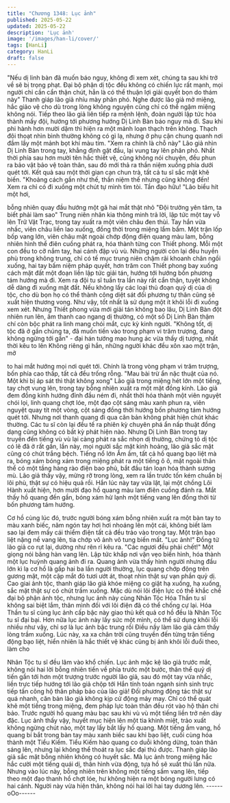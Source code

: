 ```yaml
---
title: "Chương 1348: Lục ảnh"
published: 2025-05-22
updated: 2025-05-22
description: 'Lục ảnh'
image: '/images/han-li/cover/'
tags: [HanLi]
category: HanLi
draft: false
---
```


"Nếu dị linh bàn đã muốn báo nguy, không đi xem xét, chúng ta
sau khi trở về sẽ bị trọng phạt. Đại bộ phận dị tộc đều không có
chiến lực rất mạnh, mọi người chỉ cần cẩn thận chút, hẳn là có thể
thuận lợi giải quyết bọn do thám này" Thanh giáp lão giả nhíu mày
phân phó.
Nghe được lão giả mở miệng, hắc giảo vệ cho dù trong lòng
không nguyện cũng chỉ có thể ngậm miệng không nói.
Tiếp theo lão giả liên tiếp ra mệnh lệnh, đoàn người lập tức hóa
thành mấy đội, hướng tới phương hướng Dị Linh Bàn báo nguy
mà đi.
Sau khi phi hành hơn mười dặm thì hiện ra một mảnh loạn thạch
trên không.
Thạch đôi thoạt nhìn bình thường không có gì lạ, nhưng ở phụ
cận chung quanh nơi đầm lầy một mảnh bọt khí màu tím.
"Xem ra chính là chỗ này" Lão giả nhìn Dị Linh Bàn trong tay,
khẳng định gật đầu, lại vung tay lên phân phó.
Nhất thời phía sau hơn mười tên hắc thiết vệ, cũng không nói
chuyện, đều phun ra bảo vật bảo vệ toàn thân, sau đó mới thả ra
thần niệm xuống phía dưới quét tới.
Kết quả sau một thời gian cạn chun trà, tất cả tu sĩ sắc mặt khẽ
biến.
"Khoảng cách gần như thế, thần niệm thế nhưng cũng không đến!
Xem ra chỉ có đi xuống một chút tự mình tìm tòi. Tần đạo hữu!
"Lão biểu hít một hơi,

bỗng nhiên quay đầu hướng một gã hai mắt thật nhỏ "Đội trưởng
yên tâm, ta biết phải làm sao"
Trung niên nhân kia thông minh trả lời, lập tức một tay vỗ lên Trữ
Vật Trạc, trong tay xuất ra một viên châu đen thùi.
Tay hắn vừa nhấc, viên châu liền lao xuống, đồng thời trong
miệng lẩm bẩm.
Một trận lốp bốp vang lớn, viên châu mặt ngoài chớp động điện
quang màu lam, bỗng nhiên hình thể điên cuồng phát ra, hóa
thành từng con Thiết phong.
Mỗi một con đều to cỡ nắm tay, hai cánh đập vù vù.
Những người còn lại đều huyền phù trong không trung, chỉ có tế
mục trung niên chậm rãi khoanh chân ngồi xuống, hai tay bấm
niệm pháp quyết, hơn trăm con Thiết phong bay xuống cách mặt
đất một đoạn liền lập tức giải tán, hướng tới hướng bốn phương
tám hướng mà đi.
Xem ra đội tu sĩ tuần tra lần này rất cẩn thận, tuyệt không dễ dàng
đi xuống mặt đất.
Nếu không lấy các loại thủ đoạn quỷ dị của dị tộc, cho dù bọn họ
có thể thành công diệt sát đối phương tự thân cũng sẽ xuất hiện
thương vong.
Như vậy, tốt nhất là sử dụng một ít khôi lỗi đi xuống xem xét.
Nhưng Thiết phong vừa mới giải tán không bao lâu, Dị Linh Bàn
đột nhiên run lên, âm thanh cao ngang dị thường, có một số Dị
Linh Bàn thậm chí còn bộc phát ra linh mang chói mắt, cực kỳ
kinh người.
"Không tốt, dị tộc đã ở gần chúng ta, đã muốn tiến vào trong
phạm vi trăm trượng, đang không ngừng tới gần" - đại hán tướng
mạo hung ác vừa thấy dị tượng, nhất thời kêu to lên
Không riêng gì hắn, những người khác đều xôn xao một trận, mở

to hai mắt hướng mọi nơi quét tới.
Chính là trong vòng phạm vi trăm trượng, bốn phía cao thấp, tất
cả đều trống rỗng.
"Mau bài trừ ẩn nặc thuật của nó. Một khi bị áp sát thì thật không
xong" Lão giả trong miệng hét lớn một tiếng, tay chợt vung lên, trong tay
bỗng nhiên xuất ra một mặt đồng kính.
Lão giả đem đồng kính hướng đỉnh đầu ném đi, nhất thời hóa
thành một viên nguyệt chói lọi, linh quang chợt lóe, một đạo cột
sáng màu xanh phun ra,
viên nguyệt quay tít một vòng, cột sáng đồng thời hướng bốn
phương tám hướng quét tới. Nhưng nơi thanh quang đi qua căn
bản không phát hiện chút khác thường.
Các tu sĩ còn lại đều tế ra phiên kỳ chuyên phá ẩn nấp thuật đồng
dạng cũng không có bất kỳ phát hiện nào.
Nhưng Dị Linh Bàn trong tay truyền đến tiếng vù vù lại càng phát
ra sắc nhọn dị thường, chứng tỏ dị tộc có lẽ đã ở rất gần, lần này,
mọi người sắc mặt kinh hoảng, lão giả sắc mặt cũng có chút trắng
bệch.
Tiếng nổ lớn Ầm ầm, tất cả hồ quang bạo liệt mà ra, bóng xám
bóng xám trong miệng phát ra một tiếng ô ô, mặt ngoài thân thể
có một tầng hàng rào điện bao phủ, bắt đầu tán loạn hóa thành
sương mù.
Lão giả thấy vậy, mừng rỡ trong lòng, xem ra lần trước tốn kém
chuẩn bị lôi phù, thật sự có hiệu quả rồi.
Hắn lúc này tay vừa lật, lại một chồng Lôi Hành xuất hiện, hơn
mười đạo hồ quang màu lam điên cuồng đánh ra.
Mắt thấy hồ quang đến gần, bóng xám hừ lạnh một tiếng vang lên
đồng thời từ bốn phương tám hướng.

Cơ hồ cùng lúc đó, trước người bóng xám bỗng nhiên xuất ra một
bàn tay to màu xanh biếc, năm ngón tay hơi hơi nhoáng lên một
cái, không biết làm sao lại đem mấy cái thiểm điện tất cả đều trảo
vào trong tay.
Một trận bạo liệt nặng nề vang lên, tia chớp vô ảnh vô tung biến
mất.
"Lục ảnh!"
Đồng tử lão giả co rụt lại, dường như rên rỉ kêu ra.
"Các ngươi đều phải chết!"
Một giọng nói băng hàn vang lên. Lập tức khắp nơi vặn vẹo biến
hình, hóa thành một lục huỳnh quang ảnh đi ra.
Quang ảnh vừa thấy hình người nhưng đầu lớn kì lạ cơ hồ là gấp
hai ba lần người thường, lục quang chớp động trên gương mặt,
một cặp mắt đỏ tươi ướt át, thoạt nhìn thật sự vạn phần quỷ dị.
Cao giai ảnh tộc, thanh giáp lão giả khóe miệng co giật hạ xuống,
hạ xuống, sắc mặt thật sự có chút trầm xuống.
Mặc dù nói lôi điện lực có thể khắc chế đại bộ phận ảnh tộc,
nhưng lục ảnh này cùng Nhân Tộc Hóa Thần tu sĩ không sai biệt
lắm, thân mình đối với lôi điện đã có thể chống cự lại. Hóa Thần
tu sĩ cùng lục ảnh cấp bậc này giao thủ kết quả cơ hồ đều là
Nhân Tộc tu sĩ đại bại.
Hơn nữa lục ảnh này lấy sức một mình, có thể sử dụng khôi lỗi
nhiều như vậy, chỉ sợ là lục ảnh bậc trung rồi
Điều nầy làm lão giả cảm thấy lòng trầm xuống.
Lúc này, xa xa chân trời cũng truyền đến từng trận tiếng động bạo
liệt, hiển nhiên là hắc thiết vệ khác cũng bị ảnh khôi lỗi đuổi theo,
làm cho

Nhân Tộc tu sĩ đều lâm vào khổ chiến.
Lục ảnh mặc kệ lão giả trước mắt, không nói hai lời bỗng nhiên
tiến về phía trước một bước, thân thể quỷ dị tiến gần tới hơn một
trượng trước người lão giả, sau đó một tay vừa nhấc, liền trực
tiếp hướng tới lão giả chộp tới
Hắn tính toán ngạnh sinh sinh trực tiếp tấn công hộ thân pháp
bảo của lão giả! Đối phương động tác thật sự quá nhanh, căn bản
lão giả không kịp cử động mảy may.
Chỉ có thể quát khẽ một tiếng trong miệng, đem pháp lực toàn
thân đều rót vào hộ thân chi bảo.
Trước người hồ quang màu bạc sau khi vù vù một tiếng liền trở
nên dày đặc. Lục ảnh thấy vậy, huyết mục hiện lên một tia khinh
miệt, trảo xuất không ngừng chút nào, một tay lấy bắt lấy hồ
quang.
Một tiếng ầm vang, hồ quang bí bắt trong bàn tay màu xanh biếc
sau khi bạo liệt, cuối cùng hóa thành một Tiểu Kiếm.
Tiểu Kiếm hào quang co duỗi không dừng, toàn thân sáng lên,
nhưng lại không thể thoát ra lục sắc đại thủ được.
Thanh giáp lão giả sắc mặt bỗng nhiên không có huyết sắc.
Mà lục ảnh trong miệng hắc hắc cười một tiếng quái dị, thân hình
vừa động, tựa hồ sẽ xuất thủ lần nữa.
Nhưng vào lúc này, bỗng nhiên trên không một tiếng sấm vang
lên, tiếp theo một đạo thanh hồ chợt lóe, hư không hiện ra một
bóng người lưng có hai cánh.
Người này vừa hiện thân, không nói hai lời hai tay dương lên.
------oOo------
